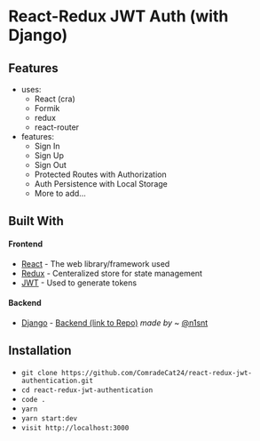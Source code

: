 # React-Redux JWT Auth (with Django)

## Features

- uses:
  - React (cra)
  - Formik
  - redux
  - react-router
- features:
  - Sign In
  - Sign Up
  - Sign Out
  - Protected Routes with Authorization
  - Auth Persistence with Local Storage
  - More to add...

## Built With

#### Frontend

- [React](https://reactjs.org/) - The web library/framework used
- [Redux](https://redux.js.org/) - Centeralized store for state management
- [JWT](https://jwt.io/) - Used to generate tokens

#### Backend

- [Django](https://www.djangoproject.com/) - [Backend (link to Repo)](https://github.com/n1snt/Website-Backend) _made by_ ~ [@n1snt](https://github.com/n1snt)

## Installation

- `git clone https://github.com/ComradeCat24/react-redux-jwt-authentication.git`
- `cd react-redux-jwt-authentication`
- `code .`
- `yarn`
- `yarn start:dev`
- `visit http://localhost:3000`
